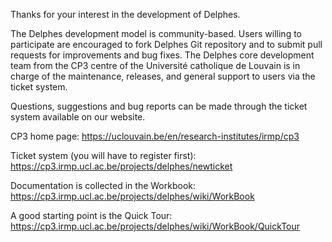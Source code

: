 Thanks for your interest in the development of Delphes.

The Delphes development model is community-based. Users willing to participate are encouraged to fork Delphes Git repository and to submit pull requests for improvements and bug fixes. The Delphes core development team from the CP3 centre of the Université catholique de Louvain is in charge of the maintenance, releases, and general support to users via the ticket system.

Questions, suggestions and bug reports can be made through the ticket system available on our website.

CP3 home page: 
https://uclouvain.be/en/research-institutes/irmp/cp3

Ticket system (you will have to register first): 
https://cp3.irmp.ucl.ac.be/projects/delphes/newticket

Documentation is collected in the Workbook: 
https://cp3.irmp.ucl.ac.be/projects/delphes/wiki/WorkBook

A good starting point is the Quick Tour:
https://cp3.irmp.ucl.ac.be/projects/delphes/wiki/WorkBook/QuickTour

